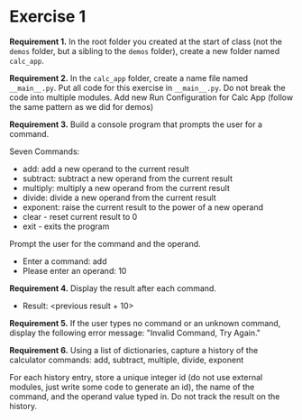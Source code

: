 # Exercise 1

**Requirement 1.** In the root folder you created at the start of class (not the `demos` folder, but a sibling to the `demos` folder), create a new folder named `calc_app`.

**Requirement 2.** In the `calc_app` folder, create a name file named `__main__.py`. Put all code for this exercise in `__main__.py`. Do not break the code into multiple modules. Add new Run Configuration for Calc App (follow the same pattern as we did for demos)

**Requirement 3.** Build a console program that prompts the user for a command.

Seven Commands:

- add: add a new operand to the current result
- subtract: subtract a new operand from the current result
- multiply: multiply a new operand from the current result
- divide: divide a new operand from the current result
- exponent: raise the current result to the power of a new operand
- clear - reset current result to 0
- exit - exits the program

Prompt the user for the command and the operand.

- Enter a command: add
- Please enter an operand: 10

**Requirement 4.** Display the result after each command.

- Result: <previous result + 10>

**Requirement 5.** If the user types no command or an unknown command, display the following error message: "Invalid Command, Try Again."

**Requirement 6.** Using a list of dictionaries, capture a history of the calculator commands: add, subtract, multiple, divide, exponent

For each history entry, store a unique integer id (do not use external modules, just write some code to generate an id), the name of the command, and the operand value typed in. Do not track the result on the history.
